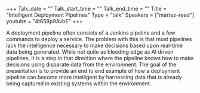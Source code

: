 +++
Talk_date = ""
Talk_start_time = ""
Talk_end_time = ""
Title = "Intelligent Deployment Pipelines"
Type = "talk"
Speakers = ["martez-reed"]
youtube = "4t658p9AvbE"
+++

A deployment pipeline often consists of a Jenkins pipeline and a few commands to deploy a service. The problem with this is that most pipelines lack the intelligence necessary to make decisions based upon real-time data being generated. While not quite as bleeding edge as AI driven pipelines, it is a step in that direction where the pipeline knows how to make decisions using disparate data from the environment. The goal of the presentation is to provide an end to end example of how a deployment pipeline can become more intelligent by harnessing data that is already being captured in existing systems within the environment.
